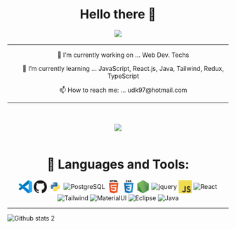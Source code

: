 <h1 align = "center">  Hello there 👋 </h1>
  <div align="center">
  <img  src="https://media.giphy.com/media/Cu0Iqwal4cPyU/giphy.gif" />
  </div>

<hr>

<div align="center"> 
<ul> 🔭 I’m currently working on ... Web Dev. Techs </ul>
<ul> 🌱 I’m currently learning ... JavaScript, React.js, Java, Tailwind, Redux, TypeScript </ul>
<ul> 📫 How to reach me: ... udk97@hotmail.com </ul>
</div>

<hr>

<br> 

<br>
<div  align="center">
<a  href="https://github.com/UlasDoruk/github-profile-views-counter">
    <img src="https://komarev.com/ghpvc/?username=UlasDoruk&style=for-the-badge">
</a>
 </div>
<br>

<div  align="center">
  <h1>  🔧 Languages and Tools: </h1>

<img align="center" alt="Visual Studio Code" width="30px" src="https://raw.githubusercontent.com/github/explore/80688e429a7d4ef2fca1e82350fe8e3517d3494d/topics/visual-studio-code/visual-studio-code.png" />
<img align="center" alt="GitHub" width="30px" src="https://raw.githubusercontent.com/github/explore/78df643247d429f6cc873026c0622819ad797942/topics/github/github.png" />
<img align="center" alt="Python" width="30px" src="https://raw.githubusercontent.com/github/explore/cebd63002168a05a6a642f309227eefeccd92950/topics/python/python.png" />
<img align="center" alt="PostgreSQL" width="30px" src="https://user-images.githubusercontent.com/24623425/36042969-f87531d4-0d8a-11e8-9dee-e87ab8c6a9e3.png" />
<img align="center" alt="HTML" width="30px" src="https://raw.githubusercontent.com/github/explore/cebd63002168a05a6a642f309227eefeccd92950/topics/html/html.png" />
<img align="center" alt="CSS" width="30px" src="https://raw.githubusercontent.com/github/explore/cebd63002168a05a6a642f309227eefeccd92950/topics/css/css.png" />
<img align="center" alt="Node.js" width="30px" src="https://raw.githubusercontent.com/github/explore/cebd63002168a05a6a642f309227eefeccd92950/topics/nodejs/nodejs.png" />
<img align="center" alt="jquery" width="30px" src="https://www.interviewbit.com/blog/wp-content/uploads/2021/10/jquery-logo-vertical_large_square.png" />
<img align="center" alt="JavaScript" width="30px" src="https://raw.githubusercontent.com/voodootikigod/logo.js/master/js.png" />
<img align="center" alt="React" width="30px" src="https://external-content.duckduckgo.com/iu/?u=https%3A%2F%2Fnickroberts.ninja%2Fwp-content%2Fuploads%2F2017%2F07%2Freact.jpg&f=1&nofb=1" />
<img align="center" alt="Tailwind" width="30px" src="https://bourhaouta.gallerycdn.vsassets.io/extensions/bourhaouta/tailwindshades/0.0.5/1592520164095/Microsoft.VisualStudio.Services.Icons.Default" />
 <img align="center" alt="MaterialUI" width="30px" src="https://v4.mui.com/static/logo.png" />
<img align="center" alt="Eclipse" width="30px" src="https://user-images.githubusercontent.com/11943860/46922529-b28cdc80-cfe0-11e8-9aec-0091161d3599.png" />
<img align="center" alt="Java" width="30px" src="https://upload.wikimedia.org/wikipedia/en/thumb/3/30/Java_programming_language_logo.svg/300px-Java_programming_language_logo.svg.png" />
<br> 
</div>

<hr>

![Github stats 2](https://github-readme-stats.vercel.app/api?username=UlasDoruk&show_icons=true&theme=radical)
